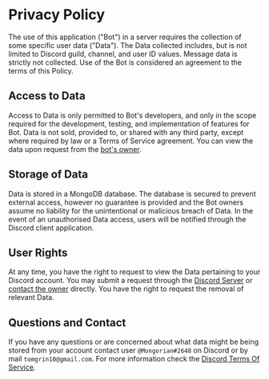 # Privacy Policy

The use of this application ("Bot") in a server requires the collection of some specific user data ("Data"). The Data collected includes, but is not limited to Discord guild, channel, and user ID values. Message data is strictly not collected. Use of the Bot is considered an agreement to the terms of this Policy. 

## Access to Data

Access to Data is only permitted to Bot's developers, and only in the scope required for the development, testing, and implementation of features for Bot. Data is not sold, provided to, or shared with any third party, except where required by law or a Terms of Service agreement. You can view the data upon request from the [bot's owner](#questions-and-contact).

## Storage of Data

Data is stored in a MongoDB database. The database is secured to prevent external access, however no guarantee is provided and the Bot owners assume no liability for the unintentional or malicious breach of Data. In the event of an unauthorised Data access, users will be notified through the Discord client application.

## User Rights

At any time, you have the right to request to view the Data pertaining to your Discord account. You may submit a request through the [Discord Server](https://discord.gg/NBBwWua) or [contact the owner](#questions-and-contact) directly. You have the right to request the removal of relevant Data.

## Questions and Contact

If you have any questions or are concerned about what data might be being stored from your account contact user `@Mongorian#2648` on Discord or by mail `tomgrin10@gmail.com`. For more information check the [Discord Terms Of Service](https://discord.com/terms).
